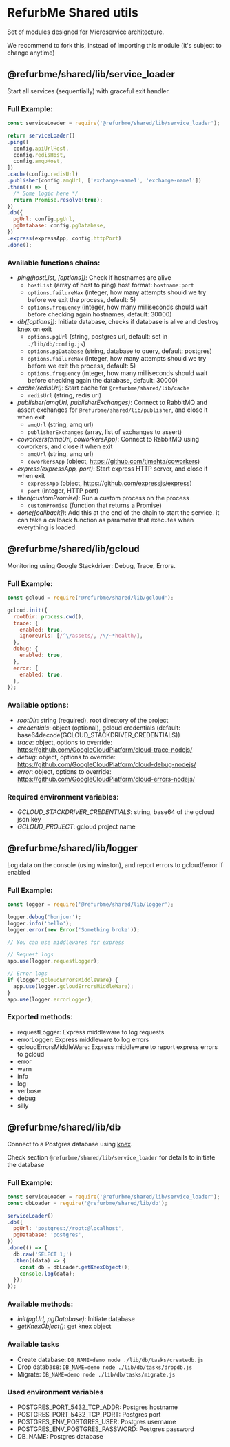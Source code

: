 # RefurbMe Shared utils

Set of modules designed for Microservice architecture.

We recommend to fork this, instead of importing this module (it's subject to change anytime)




## @refurbme/shared/lib/service_loader

Start all services (sequentially) with graceful exit handler.

### Full Example:

```js
const serviceLoader = require('@refurbme/shared/lib/service_loader');

return serviceLoader()
.ping([
  config.apiUrlHost,
  config.redisHost,
  config.amqpHost,
])
.cache(config.redisUrl)
.publisher(config.amqUrl, ['exchange-name1', 'exchange-name1'])
.then(() => {
  /* Some logic here */
  return Promise.resolve(true);
})
.db({
  pgUrl: config.pgUrl,
  pgDatabase: config.pgDatabase,
})
.express(expressApp, config.httpPort)
.done();
```

### Available functions chains:

- *ping(hostList, [options])*: Check if hostnames are alive
  - `hostList` (array of host to ping) host format: `hostname:port`
  - `options.failureMax` (integer, how many attempts should we try before we exit the process, default: 5)
  - `options.frequency` (integer, how many milliseconds should wait before checking again hostnames, default: 30000)
- *db([options])*: Initiate database, checks if database is alive and destroy knex on exit
  - `options.pgUrl` (string, postgres url, default: set in `./lib/db/config.js`)
  - `options.pgDatabase` (string, database to query, default: postgres)
  - `options.failureMax` (integer, how many attempts should we try before we exit the process, default: 5)
  - `options.frequency` (integer, how many milliseconds should wait before checking again the database, default: 30000)
- *cache(redisUrl)*: Start cache for `@refurbme/shared/lib/cache`
  - `redisUrl` (string, redis url)
- *publisher(amqUrl, publisherExchanges)*: Connect to RabbitMQ and assert exchanges for `@refurbme/shared/lib/publisher`, and close it when exit
  - `amqUrl` (string, amq url)
  - `publisherExchanges` (array, list of exchanges to assert)
- *coworkers(amqUrl, coworkersApp)*: Connect to RabbitMQ using coworkers, and close it when exit
  - `amqUrl` (string, amq url)
  - `coworkersApp` (object, https://github.com/tjmehta/coworkers)
- *express(expressApp, port)*: Start express HTTP server, and close it when exit
  - `expressApp` (object, https://github.com/expressjs/express)
  - `port` (integer, HTTP port)
- *then(customPromise)*: Run a custom process on the process
  - `customPromise` (function that returns a Promise)
- *done([callback])*: Add this at the end of the chain to start the service. it can take a callback function as parameter that executes when everything is loaded.




## @refurbme/shared/lib/gcloud

Monitoring using Google Stackdriver: Debug, Trace, Errors.

### Full Example:

```js
const gcloud = require('@refurbme/shared/lib/gcloud');

gcloud.init({
  rootDir: process.cwd(),
  trace: {
    enabled: true,
    ignoreUrls: [/^\/assets/, /\/~*health/],
  },
  debug: {
    enabled: true,
  },
  error: {
    enabled: true,
  },
});
```

### Available options:

- *rootDir*: string (required), root directory of the project
- *credentials*: object (optional), gcloud credentials (default: base64decode(GCLOUD_STACKDRIVER_CREDENTIALS))
- *trace*: object, options to override: https://github.com/GoogleCloudPlatform/cloud-trace-nodejs/
- *debug*: object, options to override: https://github.com/GoogleCloudPlatform/cloud-debug-nodejs/
- *error*: object, options to override: https://github.com/GoogleCloudPlatform/cloud-errors-nodejs/

### Required environment variables:

- *GCLOUD_STACKDRIVER_CREDENTIALS*: string, base64 of the gcloud json key
- *GCLOUD_PROJECT*: gcloud project name




## @refurbme/shared/lib/logger

Log data on the console (using winston), and report errors to gcloud/error if enabled

### Full Example:

```js
const logger = require('@refurbme/shared/lib/logger');

logger.debug('bonjour');
logger.info('hello');
logger.error(new Error('Something broke'));

// You can use middlewares for express

// Request logs
app.use(logger.requestLogger);

// Error logs
if (logger.gcloudErrorsMiddleWare) {
  app.use(logger.gcloudErrorsMiddleWare);
}
app.use(logger.errorLogger);
```

### Exported methods:
- requestLogger: Express middleware to log requests
- errorLogger: Express middleware to log errors
- gcloudErrorsMiddleWare: Express middleware to report express errors to gcloud
- error
- warn
- info
- log
- verbose
- debug
- silly




## @refurbme/shared/lib/db

Connect to a Postgres database using [knex](http://knexjs.org/).

Check section `@refurbme/shared/lib/service_loader` for details to initiate the database

### Full Example:

```js
const serviceLoader = require('@refurbme/shared/lib/service_loader');
const dbLoader = require('@refurbme/shared/lib/db');

serviceLoader()
.db({
  pgUrl: 'postgres://root:@localhost',
  pgDatabase: 'postgres',
})
.done(() => {
  db.raw('SELECT 1;')
  .then((data) => {
    const db = dbLoader.getKnexObject();
    console.log(data);
  });
});

```

### Available methods:

- *init(pgUrl, pgDatabase)*: Initiate database
- *getKnexObject()*: get knex object

### Available tasks

- Create database: `DB_NAME=demo node ./lib/db/tasks/createdb.js`
- Drop database: `DB_NAME=demo node ./lib/db/tasks/dropdb.js`
- Migrate: `DB_NAME=demo node ./lib/db/tasks/migrate.js`

### Used environment variables

- POSTGRES_PORT_5432_TCP_ADDR: Postgres hostname
- POSTGRES_PORT_5432_TCP_PORT: Postgres port
- POSTGRES_ENV_POSTGRES_USER: Postgres username
- POSTGRES_ENV_POSTGRES_PASSWORD: Postgres password
- DB_NAME: Postgres database

